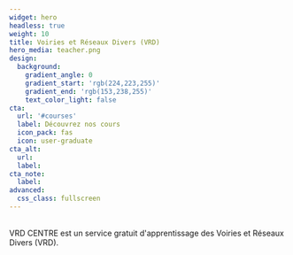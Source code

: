 ```yaml
---
widget: hero
headless: true
weight: 10
title: Voiries et Réseaux Divers (VRD)
hero_media: teacher.png
design:
  background:
    gradient_angle: 0
    gradient_start: 'rgb(224,223,255)'
    gradient_end: 'rgb(153,238,255)'
    text_color_light: false
cta:
  url: '#courses'
  label: Découvrez nos cours
  icon_pack: fas
  icon: user-graduate
cta_alt:
  url:
  label:
cta_note:
  label:
advanced:
  css_class: fullscreen
---
```


<br>
VRD CENTRE est un service gratuit d'apprentissage des Voiries et Réseaux Divers (VRD).


